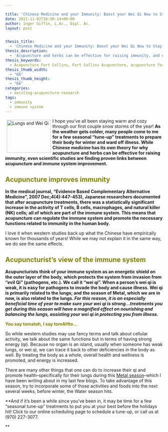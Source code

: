 ```yaml
---

title: 'Chinese Medicine and your Immunity: Boost your Wei Qi Now to Stay Healthy This Winter'
date: 2011-11-02T16:56:14+00:00
author: Inger Giffin, L.Ac., Dipl. Ac.
layout: post


thesis_title:
  - 'Chinese Medicine and your Immunity: Boost your Wei Qi Now to Stay Healthy This Winter'
thesis_description:
  - 'Acupuncture and herbs can be effective for raising immunity, and even studies are finding proven links between acupuncture and immune system improvement.  '
thesis_keywords:
  - Acupuncture Fort Collins, Fort Collins Acupuncture, acupuncture for immune system
thesis_thumb_width:
  - "66"
thesis_thumb_height:
  - "66"
categories:
  - exciting-acupuncture-research
tags:
  - immunity
  - immune system
---
```

<img src="http://ih.constantcontact.com/fs085/1102844965003/img/91.jpg" alt="Lungs and Wei Qi" width="141" height="105" align="left" border="0" hspace="5" vspace="5" />I hope you&#8217;ve all been staying warm and cozy through our first couple snow storms of the year! **As the weather gets colder, many people come to me for a few seasonal &#8220;tune-up&#8221; treatments to prepare their body for winter and ward off illness. While Chinese medicine has its own theory for why acupuncture and herbs can be effective for raising immunity, even scientific studies are finding proven links between acupuncture and immune system improvement.**

## <span style="color: #808000;"><strong>Acupuncture improves immunity</strong></span>

**In the medical journal, &#8220;Evidence Based Complementary Alternative Medicine&#8221;, 2007 Dec;4(4):447-453), Japanese researchers documented that after acupuncture treatments, there was a statistically significant increase in the activity of T cells, B cells, macrophages, and natural killer (NK) cells; all of which are part of the immune system. This means that acupuncture can regulate the immune system and promote the necessary functions related to immunity in the human body.**

I love it when western studies back up what the Chinese have empirically known for thousands of years! While we may not explain it in the same way, we do see the same effects.

## <span style="color: #808000;"><strong>Acupuncturist&#8217;s view of the immune system </strong></span>

**Acupuncturists think of your immune system as an energetic shield on the outer layer of the body, which protects the system from invasion from &#8220;evil Qi&#8221; (pathogens, etc.). We call it &#8220;wei qi&#8221;. When a person&#8217;s wei qi is weak, it is easy for pathogens to invade the body and cause illness. Wei qi is primarily related to the lungs; and the season of Metal, which we are in now, is also related to the lungs. _For this reason, it is an especially beneficial time of year to make sure your wei qi is strong&#8230;treatments you get during this season will have a magnified effect on nourishing and balancing the lungs, assisting your wei qi in protecting you from illness._**

**<span style="color: #808000;">You say tomatoh, I say tomAHto&#8230;</span>**

So while western studies may use fancy terms and talk about cellular activity, we talk about the same functions but in terms of having strong energy (qi). Because no organ is an island, usually when someone has weak lungs, or wei qi, we can trace it back to other deficiencies in the body as well. By treating the body as a whole, overall health and wellness is promoted, and energy is increased.

There are many other things that one can do to increase their qi and promote health&#8211;specifically for their lungs during this [Metal season](http://www.wisdomwaysacupuncture.com/2016/11/05/metal-season-the-time-for-learning-about-letting-go-but-that-whats-of-value-remains/)&#8211;which I have been writing about in my last few blogs. To take advantage of this season, try to incorporate some of those activities and foods into the next several weeks, before winter, the Water season hits.

**And if it&#8217;s been a while since you&#8217;ve been in, it may be time for a few &#8220;seasonal tune-up&#8221; treatments to put you at your best before the holidays hit! Click to our online scheduling page to schedule a tune-up, or call us at (970) 227-3077.
  
**
